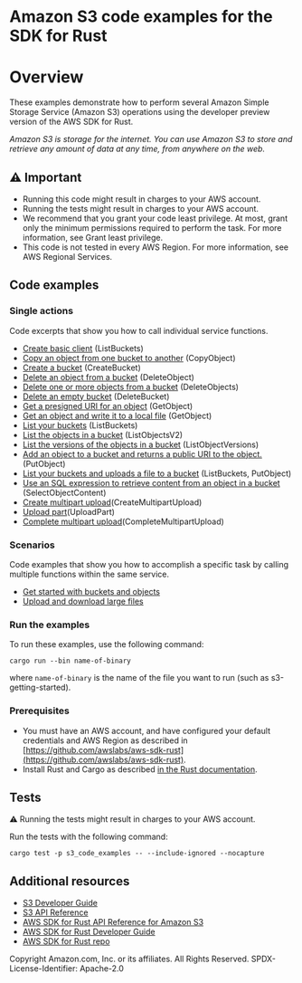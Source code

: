 # Amazon S3 code examples for the SDK for Rust

# Overview

These examples demonstrate how to perform several Amazon Simple Storage Service
(Amazon S3) operations using the developer preview version of the AWS SDK for Rust.

*Amazon S3 is storage for the internet. You can use Amazon S3 to store and retrieve any
amount of data at any time, from anywhere on the web.*

## ⚠ Important

- Running this code might result in charges to your AWS account. 
- Running the tests might result in charges to your AWS account. 
- We recommend that you grant your code least privilege. At most, grant only the minimum permissions required to perform the task. For more information, see Grant least privilege. 
- This code is not tested in every AWS Region. For more information, see AWS Regional Services.

## Code examples

### Single actions
Code excerpts that show you how to call individual service functions.

- [Create basic client](src/bin/client.rs) (ListBuckets)
- [Copy an object from one bucket to another](src/bin/copy-object.rs) (CopyObject)
- [Create a bucket](src/bin/create-bucket.rs) (CreateBucket)
- [Delete an object from a bucket](src/bin/delete-object.rs) (DeleteObject)
- [Delete one or more objects from a bucket](src/bin/delete-objects.rs) (DeleteObjects)
- [Delete an empty bucket](src/s3-service-lib.rs) (DeleteBucket)
- [Get a presigned URI for an object](src/bin/get-object-presigned.rs) (GetObject)
- [Get an object and write it to a local file](src/bin/get-object.rs) (GetObject)
- [List your buckets](src/bin/list-buckets.rs) (ListBuckets)
- [List the objects in a bucket](src/bin/list-objects.rs) (ListObjectsV2)
- [List the versions of the objects in a bucket](src/bin/list-object-versions.rs) (ListObjectVersions)
- [Add an object to a bucket and returns a public URI to the object.](src/bin/put-object-presigned.rs) (PutObject)
- [List your buckets and uploads a file to a bucket](src/bin/s3-helloworld.rs) (ListBuckets, PutObject)
- [Use an SQL expression to retrieve content from an object in a bucket](src/bin/select-object-content.rs) (SelectObjectContent)
- [Create multipart upload](src/bin/s3-multipart-upload.rs)(CreateMultipartUpload)
- [Upload part](src/bin/s3-multipart-upload.rs)(UploadPart)
- [Complete multipart upload](src/bin/s3-multipart-upload.rs)(CompleteMultipartUpload)

### Scenarios
Code examples that show you how to accomplish a specific task by calling multiple functions within the same service.

* [Get started with buckets and objects](src/bin/s3-getting-started.rs)
* [Upload and download large files](src/bin/s3-multipart-upload.rs)

### Run the examples

To run these examples, use the following command:
```
cargo run --bin name-of-binary
```
where `name-of-binary` is the name of the file you want to run (such as s3-getting-started).

### Prerequisites

- You must have an AWS account, and have configured your default credentials and AWS Region as described in [https://github.com/awslabs/aws-sdk-rust](https://github.com/awslabs/aws-sdk-rust).
- Install Rust and Cargo as described [in the Rust documentation](https://doc.rust-lang.org/book/ch01-01-installation.html).

## Tests

⚠️ Running the tests might result in charges to your AWS account.

Run the tests with the following command:

```
cargo test -p s3_code_examples -- --include-ignored --nocapture
```

## Additional resources

- [S3 Developer Guide](https://docs.aws.amazon.com/AmazonS3/latest/userguide/Welcome.html)
- [S3 API Reference](https://docs.aws.amazon.com/AmazonS3/latest/API/Type_API_Reference.html)
- [AWS SDK for Rust API Reference for Amazon S3](https://docs.rs/aws-sdk-s3)
- [AWS SDK for Rust Developer Guide](https://docs.aws.amazon.com/sdk-for-rust/latest/dg) 
- [AWS SDK for Rust repo](https://github.com/awslabs/aws-sdk-rust)

Copyright Amazon.com, Inc. or its affiliates. All Rights Reserved. SPDX-License-Identifier: Apache-2.0